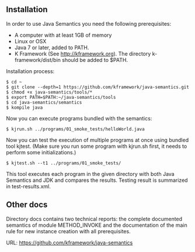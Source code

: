 ## Installation

In order to use Java Semantics you need the following prerequisites:

- A computer with at least 1GB of memory
- Linux or OSX
- Java 7 or later, added to PATH.
- K Framework (See <http://kframework.org>). The directory k-framework/dist/bin should be added to $PATH.

Installation process:

```
$ cd ~
$ git clone --depth=1 https://github.com/kframework/java-semantics.git
$ chmod +x java-semantics/tools/*
$ export PATH=$PATH:~/java-semantics/tools
$ cd java-semantics/semantics
$ kompile java
```

Now you can execute programs bundled with the semantics:

```
$ kjrun.sh ../programs/01_smoke_tests/helloWorld.java
```

Now you can test the execution of multiple programs at once using bundled tool kjtest.
(Make sure you run some program with kjrun.sh first, it needs to perform some initializations.)

```
$ kjtest.sh --t1 ../programs/01_smoke_tests/
```

This tool executes each program in the given directory with both Java Semantics and JDK and compares the results. Testing result is summarized in test-results.xml.

## Other docs
Directory docs contains two technical reports: the complete documented semantics of module METHOD_INVOKE and the documentation of the main rule for new instance creation with all prerequisites.

URL:
https://github.com/kframework/java-semantics
